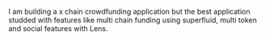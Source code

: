 I am building a x chain crowdfunding application but the best application studded with features like multi chain funding using superfluid, multi token and social features with Lens.